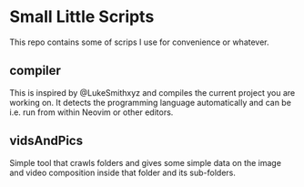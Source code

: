 # Small Little Scripts

This repo contains some of scrips I use for convenience or whatever.

## compiler

This is inspired by @LukeSmithxyz and compiles the current project you are working on. It detects the programming language automatically and can be i.e. run from within Neovim or other editors.

## vidsAndPics

Simple tool that crawls folders and gives some simple data on the image and video composition inside that folder and its sub-folders.
